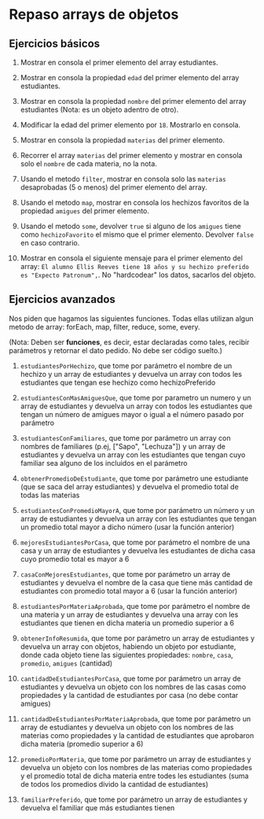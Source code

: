 # Repaso arrays de objetos

## Ejercicios básicos

1. Mostrar en consola el primer elemento del array estudiantes. 

2. Mostrar en consola la propiedad `edad` del primer elemento del array estudiantes. 

3. Mostrar en consola la propiedad `nombre` del primer elemento del array estudiantes (Nota: es un objeto adentro de otro). 

4. Modificar la edad del primer elemento por `18`. Mostrarlo en consola. 

5. Mostrar en consola la propiedad `materias` del primer elemento. 

6. Recorrer el array `materias` del primer elemento y mostrar en consola solo el `nombre` de cada materia, no la nota. 

7. Usando el metodo `filter`, mostrar en consola solo las `materias` desaprobadas (5 o menos) del primer elemento del array. 

8. Usando el metodo `map`, mostrar en consola los hechizos favoritos de la propiedad `amigues` del primer elemento. 

9. Usando el metodo `some`, devolver `true` si alguno de los `amigues` tiene como `hechizoFavorito` el mismo que el primer elemento. Devolver `false` en caso contrario. 

10. Mostrar en consola el siguiente mensaje para el primer elemento del array: `El alumno Ellis Reeves tiene 18 años y su hechizo preferido es "Expecto Patronum",`. No "hardcodear" los datos, sacarlos del objeto. 

## Ejercicios avanzados

Nos piden que hagamos las siguientes funciones. Todas ellas utilizan algun metodo de array: forEach, map, filter, reduce, some, every. 

(Nota: Deben ser **funciones**, es decir, estar declaradas como tales, recibir parámetros y retornar el dato pedido. No debe ser código suelto.)

1. `estudiantesPorHechizo`, que tome por parámetro el nombre de un hechizo y un array de estudiantes y devuelva un array con todos les estudiantes que tengan ese hechizo como hechizoPreferido

2. `estudiantesConMasAmiguesQue`, que tome por parametro un numero y un array de estudiantes y devuelva un array con todos les estudiantes que tengan un número de amigues mayor o igual a el número pasado por parámetro

3. `estudiantesConFamiliares`, que tome por parámetro un array con nombres de familiares (p.ej, ["Sapo", "Lechuza"]) y un array de estudiantes y devuelva un array con les estudiantes que tengan cuyo familiar sea alguno de los incluidos en el parámetro

4. `obtenerPromedioDeEstudiante`, que tome por parámetro une estudiante (que se saca del array estudiantes) y devuelva el promedio total de todas las materias

5. `estudiantesConPromedioMayorA`, que tome por parámetro un número y un array de estudiantes y devuelva un array con les estudiantes que tengan un promedio total mayor a dicho número (usar la función anterior)

6. `mejoresEstudiantesPorCasa`, que tome por parámetro el nombre de una casa y un array de estudiantes y devuelva les estudiantes de dicha casa cuyo promedio total es mayor a 6

7. `casaConMejoresEstudiantes`, que tome por parámetro un array de estudiantes y devuelva el nombre de la casa que tiene más cantidad de estudiantes con promedio total mayor a 6 (usar la función anterior)

8. `estudiantesPorMateriaAprobada`, que tome por parámetro el nombre de una materia y un array de estudiantes y devuelva una array con les estudiantes que tienen en dicha materia un promedio superior a 6

9. `obtenerInfoResumida`, que tome por parámetro un array de estudiantes y devuelva un array con objetos, habiendo un objeto por estudiante, donde cada objeto tiene las siguientes propiedades: `nombre`, `casa`, `promedio`, `amigues` (cantidad)

10. `cantidadDeEstudiantesPorCasa`, que tome por parámetro un array de estudiantes y devuelva un objeto con los nombres de las casas como propiedades y la cantidad de estudiantes por casa (no debe contar amigues)

11. `cantidadDeEstudiantesPorMateriaAprobada`, que tome por parámetro un array de estudiantes y devuelva un objeto con los nombres de las materias como propiedades y la cantidad de estudiantes que aprobaron dicha materia (promedio superior a 6)

12. `promedioPorMateria`, que tome por parámetro un array de estudiantes y devuelva un objeto con los nombres de las materias como propiedades y el promedio total de dicha materia entre todes les estudiantes (suma de todos los promedios divido la cantidad de estudiantes)

13. `familiarPreferido`, que tome por parámetro un array de estudiantes y devuelva el familiar que más estudiantes tienen

